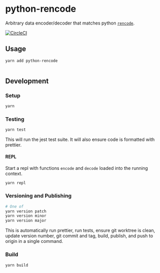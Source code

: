 # python-rencode

Arbitrary data encoder/decoder that matches python [`rencode`](https://github.com/aresch/rencode).

[![CircleCI](https://circleci.com/gh/cinderblock/python-rencode.svg?style=svg)](https://circleci.com/gh/cinderblock/python-rencode)

## Usage

```bash
yarn add python-rencode
```

```js
```

## Development

### Setup

```bash
yarn
```

### Testing

```bash
yarn test
```

This will run the jest test suite.
It will also ensure code is formatted with prettier.

#### REPL

Start a repl with functions `encode` and `decode` loaded into the running context.

```bash
yarn repl
```

### Versioning and Publishing

```bash
# One of
yarn version patch
yarn version minor
yarn version major
```

This is automatically run prettier, run tests, ensure git worktree is clean, update version number, git commit and tag, build, publish, and push to origin in a single command.

### Build

```bash
yarn build
```
